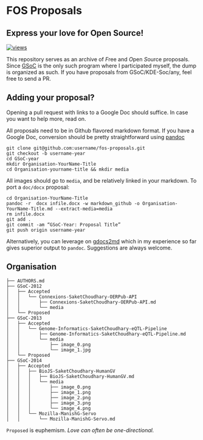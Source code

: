 # FOS Proposals
## Express your love for Open Source!

[![views](https://sourcegraph.com/api/repos/github.com/saketkc/fos-proposals/.counters/views.svg)](https://sourcegraph.com/github.com/saketkc/fos-proposals)

This repository serves as an archive of *F*ree and *O*pen *S*ource proposals.
Since [GSoC](https://developers.google.com/open-source/soc/?csw=1) is the only such 
program where I participated myself, the dump is organized as such.
If you have proposals from GSoC/KDE-Soc/any, feel free to send a PR.


## Adding your proposal?

Opening a pull request with links to a Google Doc should suffice.
In case you want to help more, read on.


All proposals need to be in Github flavored markdown format.
If you have a Google Doc, conversion should be pretty straightforward
using [pandoc](http://johnmacfarlane.net/pandoc/README.html)



```
git clone git@github.com:username/fos-proposals.git
git checkout -b username-year
cd GSoC-year
mkdir Organisation-YourName-Title
cd Organisation-yourname-title && mkdir media
```

All images should go to `media`, and be relatively linked in your markdown.
To port a `doc/docx` proposal:

```
cd Organisation-YourName-Title
pandoc -r  docx infile.docx -w markdown_github -o Organisation-YourName-Title.md --extract-media=media
rm infile.docx
git add .
git commit -am “GSoC-Year: Proposal Title”
git push origin username-year
```

Alternatively, you can leverage on [gdocs2md](https://github.com/mangini/gdocs2md)
which in my experience so far gives superior output to `pandoc`.
Suggestions are always welcome.


## Organisation

```
├── AUTHORS.md
├── GSoC-2012
│   ├── Accepted
│   │   └── Connexions-SaketChoudhary-OERPub-API
│   │       ├── Connexions-SaketChoudhary-OERPub-API.md
│   │       └── media
│   └── Proposed
├── GSoC-2013
│   ├── Accepted
│   │   └── Genome-Informatics-SaketChoudhary-eQTL-Pipeline
│   │       ├── Genome-Informatics-SaketChoudhary-eQTL-Pipeline.md
│   │       └── media
│   │           ├── image_0.png
│   │           └── image_1.jpg
│   └── Proposed
├── GSoC-2014
│   ├── Accepted
│   │   ├── BioJS-SaketChoudhary-HumanGV
│   │   │   ├── BioJS-SaketChoudhary-HumanGV.md
│   │   │   └── media
│   │   │       ├── image_0.png
│   │   │       ├── image_1.png
│   │   │       ├── image_2.png
│   │   │       ├── image_3.png
│   │   │       └── image_4.png
│   │   └── Mozilla-ManishG-Servo
│   │       └── Mozilla-ManishG-Servo.md
```

`Proposed` is euphemism.
*Love can often be one-directional.*



